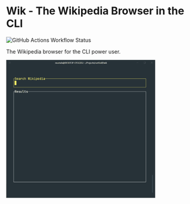 # Wik - The Wikipedia Browser in the CLI
![GitHub Actions Workflow Status](https://img.shields.io/github/actions/workflow/status/itsjustmustafa/wik/rust.yml)

The Wikipedia browser for the CLI power user.

<!-- ![Wik Demo](media/wik_demo.gif) -->
<img src="media/wik_demo.gif" alt="Wik Demo" width="400px"/>
